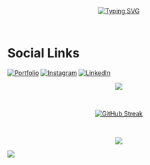 <div align="center">

[![Typing SVG](https://readme-typing-svg.herokuapp.com?font=Baloo+Bhai+2&weight=800&size=30&duration=2000&pause=100&color=F78900&center=true&multiline=true&repeat=false&width=500&height=150&lines=Hi%2C+I'm+Abhishek;A+Self+Taught+Software+Developer;Based+in+Himachal+Pradesh%2C+India;Specialized+in+React+and+Next.js)](https://git.io/typing-svg)

</div><br/>

# Social Links

[![Portfolio](https://img.shields.io/badge/Portfolio-1765F6.svg?logo=steemit&logoColor=white)](https://www.imabhishek.online/) [![Instagram](https://img.shields.io/badge/Instagram-%23E4405F.svg?logo=Instagram&logoColor=white)](https://www.instagram.com/imabhishek.dev/) [![LinkedIn](https://img.shields.io/badge/LinkedIn-%230077B5.svg?logo=linkedin&logoColor=white)](https://www.linkedin.com/in/abhishek-bhardwaj-76b9a721b/)

<div align="center">

![](https://github-readme-stats.vercel.app/api?username=abhishek1350&theme=dark&hide_border=true&include_all_commits=true&count_private=true&hide=issues,contribs&show_icons=true)<br/>

</div><br/>

<div align="center">

[![GitHub Streak](https://github-readme-streak-stats.herokuapp.com?user=abhishek1350&theme=dark&hide_border=true&border_radius=4.6)](https://git.io/streak-stats)

</div><br/>

<div align="center">

![](https://github-readme-stats.vercel.app/api/top-langs/?username=abhishek1350&theme=dark&hide_border=false&include_all_commits=false&count_private=false&layout=compact)

</div>

[![](https://visitcount.itsvg.in/api?id=abhishek1350&label=Profile%20Views&color=12&icon=5&pretty=true)](https://visitcount.itsvg.in)

